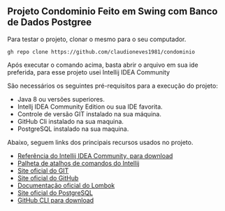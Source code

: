 <h2>Projeto Condominio Feito em Swing com Banco de Dados Postgree</h2>

Para testar o projeto, clonar o mesmo para o seu computador.

```shell script
gh repo clone https://github.com/claudioneves1981/condominio
```

Após executar o comando acima, basta abrir o arquivo em sua ide preferida, para esse projeto usei Intellij IDEA Community

São necessários os seguintes pré-requisitos para a execução do projeto:

* Java 8 ou versões superiores.
* Intellj IDEA Community Edition ou sua IDE favorita.
* Controle de versão GIT instalado na sua máquina.
* GitHub Cli instalado na sua maquina.
* PostgreSQL instalado na sua maquina.

Abaixo, seguem links dos principais recursos usados no projeto.

* [Referência do Intellij IDEA Community, para download](https://www.jetbrains.com/idea/download)
* [Palheta de atalhos de comandos do Intellij](https://resources.jetbrains.com/storage/products/intellij-idea/docs/IntelliJIDEA_ReferenceCard.pdf)
* [Site oficial do GIT](https://git-scm.com/)
* [Site oficial do GitHub](http://github.com/)
* [Documentação oficial do Lombok](https://projectlombok.org/)
* [Site oficial do PostgreSQL](https://www.postgresql.org/)
* [GitHub CLI para download](https://cli.github.com/)
